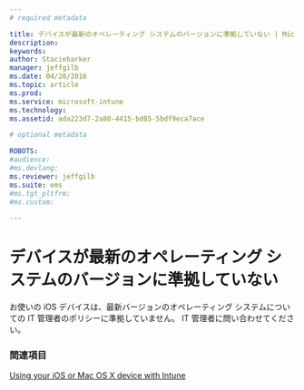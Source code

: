 ```yaml
---
# required metadata

title: デバイスが最新のオペレーティング システムのバージョンに準拠していない | Microsoft Intune
description:
keywords:
author: Staciebarker
manager: jeffgilb
ms.date: 04/28/2016
ms.topic: article
ms.prod:
ms.service: microsoft-intune
ms.technology:
ms.assetid: ada223d7-2a80-4415-bd85-5bdf9eca7ace

# optional metadata

ROBOTS:
#audience:
#ms.devlang:
ms.reviewer: jeffgilb
ms.suite: ems
#ms.tgt_pltfrm:
#ms.custom:

---
```



# デバイスが最新のオペレーティング システムのバージョンに準拠していない

お使いの iOS デバイスは、最新バージョンのオペレーティング システムについての IT 管理者のポリシーに準拠していません。 IT 管理者に問い合わせてください。

### 関連項目
[Using your iOS or Mac OS X device with Intune](using-your-ios-or-mac-os-x-device-with-intune.md)


<!--HONumber=May16_HO2-->


